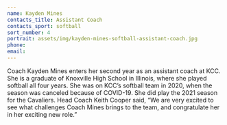 ```yaml
---
name: Kayden Mines
contacts_title: Assistant Coach
contacts_sport: softball
sort_number: 4
portrait: assets/img/kayden-mines-softball-assistant-coach.jpg
phone:
email:
---
```

Coach Kayden Mines enters her second year as an assistant coach at KCC. She is a graduate of Knoxville High School in Illinois, where she played softball all four years. She was on KCC’s softball team in 2020, when the season was canceled because of COVID-19. She did play the 2021 season for the Cavaliers. Head Coach Keith Cooper said, “We are very excited to see what challenges Coach Mines brings to the team, and congratulate her in her exciting new role.”
